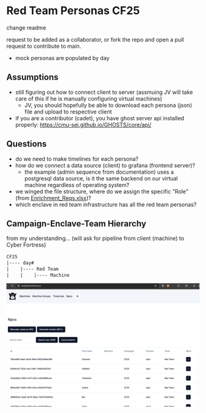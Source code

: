# Red Team Personas CF25

change readme


request to be added as a collaborator, or fork the repo and open a pull request to contribute to main.

- mock personas are populated by day

## Assumptions

- still figuring out how to connect client to server (assmuing JV will take care of this if he is manually configuring virtual machines)
    - JV, you should hopefully be able to download each persona (json) file and upload to respective client
- if you are a contributor (cadet), you have ghost server api installed properly: https://cmu-sei.github.io/GHOSTS/core/api/

## Questions

- do we need to make timelines for each persona?
- how do we connect a data source (client) to grafana (frontend server)?
    - the example (admin sequence from documentation) uses a postgresql data source, is it the same backend on our virtual machine regardless of operating system?
- we winged the file structure, where do we assign the specific "Role" (from [Enrichment_Reqs.xlsx](docs/Enrichment_Reqs.xlsx))?
- which enclave in red team infrastructure has all the red team personas?

## Campaign-Enclave-Team Hierarchy

from my understanding... (will ask for pipeline from client (machine) to Cyber Fortress)
```text
CF25
|---- day#
|    |---- Red Team
|    |    |---- Machine
```

![Localhost8080 NPC Previews](docs/localhost8080%20preview.png)